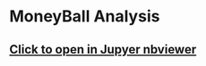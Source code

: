 # MoneyBall Analysis
## [Click to open in Jupyer nbviewer](https://nbviewer.jupyter.org/github/mchavez1999/MoneyBall/blob/main/Moneyball.ipynb "Moneyball Analysis") 
